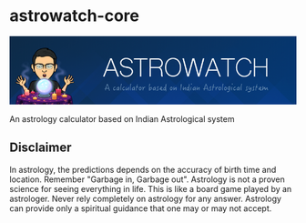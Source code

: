 # astrowatch-core

![header](docs/header.png)

An astrology calculator based on Indian Astrological system

## Disclaimer


In astrology, the predictions depends on the accuracy of birth time and location. Remember "Garbage in, Garbage out". Astrology is not a proven science for seeing everything in life. This is like a board game played by an astrologer. Never rely completely on astrology for any answer. Astrology can provide only a spiritual guidance that one may or may not accept.
